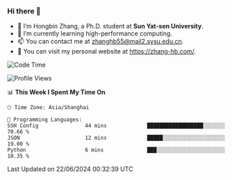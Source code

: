 ### Hi there 👋

- 🔭 I’m Hongbin Zhang, a Ph.D. student at **Sun Yat-sen University**.
- 🌱 I’m currently learning high-performance computing.
- 📫 You can contact me at zhanghb55@mail2.sysu.edu.cn.
- 👀 You can visit my personal website at https://zhang-hb.com/.

<!--START_SECTION:waka-->
![Code Time](http://img.shields.io/badge/Code%20Time-325%20hrs%2055%20mins-blue)

![Profile Views](http://img.shields.io/badge/Profile%20Views-0-blue)

📊 **This Week I Spent My Time On** 

```text
🕑︎ Time Zone: Asia/Shanghai

💬 Programming Languages: 
SSH Config               44 mins             ██████████████████░░░░░░░   70.66 % 
JSON                     12 mins             █████░░░░░░░░░░░░░░░░░░░░   19.00 % 
Python                   6 mins              ███░░░░░░░░░░░░░░░░░░░░░░   10.35 % 
```


 Last Updated on 22/06/2024 00:32:39 UTC
<!--END_SECTION:waka-->
